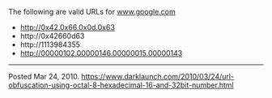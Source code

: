 The following are valid URLs for www.google.com

* http://0x42.0x66.0x0d.0x63
* http://0x42660d63
* http://1113984355
* http://00000102.00000146.00000015.00000143

---


Posted Mar 24, 2010.
https://www.darklaunch.com/2010/03/24/url-obfuscation-using-octal-8-hexadecimal-16-and-32bit-number.html